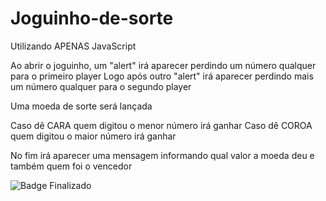 # Joguinho-de-sorte

Utilizando APENAS JavaScript

Ao abrir o joguinho, um "alert" irá aparecer perdindo um número qualquer para o primeiro player
Logo após outro "alert" irá aparecer perdindo mais um número qualquer para o segundo player

Uma moeda de sorte será lançada

Caso dê CARA quem digitou o menor número irá ganhar
Caso dê COROA quem digitou o maior número irá ganhar

No fim irá aparecer uma mensagem informando qual valor a moeda deu e também quem foi o vencedor



![Badge Finalizado](https://img.shields.io/static/v1?label=STATUS&message=Finalizado&color=GREEN&style=for-the-badge)
